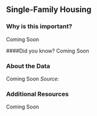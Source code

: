## Single-Family Housing

### Why is this important?
Coming Soon

####Did you know?
Coming Soon

### About the Data 

Coming Soon
_Source:_

### Additional Resources
Coming Soon
